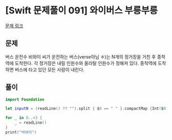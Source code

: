 # [Swift 문제풀이 091] 와이버스 부릉부릉

[문제 링크](https://www.acmicpc.net/problem/14645)

## 문제

버스 운전수 비와이 씨가 운전하는 버스(verse아님 ㅎ)는 N개의 정거장을 거친 후 종착역에 도착한다. 각 정거장은 내릴 인원수와 올라탈 인원수가 정해져 있다. 종착역에 도착하면 버스에 타고 있던 모든 사람이 내린다.


## 풀이

```swift
import Foundation

let inputN = (readLine() ?? "").split { $0 == " " }.compactMap {Int($0)}

for _ in 0..<3 {
    _ = readLine()
}
print("바와이")
```
